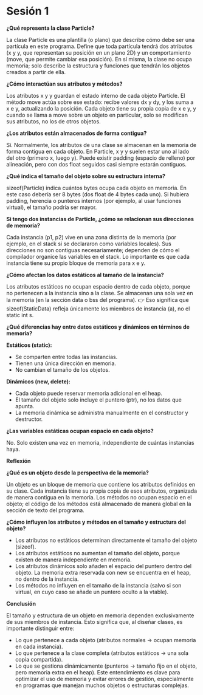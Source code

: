 # Sesión 1

**¿Qué representa la clase Particle?** 

La clase Particle es una plantilla (o plano) que describe cómo debe ser una partícula en este programa. Define que toda partícula tendrá dos atributos (x y y, que representan su posición en un plano 2D) y un comportamiento (move, que permite cambiar esa posición). En sí misma, la clase no ocupa memoria; solo describe la estructura y funciones que tendrán los objetos creados a partir de ella.

**¿Cómo interactúan sus atributos y métodos?**

Los atributos x y y guardan el estado interno de cada objeto Particle. El método move actúa sobre ese estado: recibe valores dx y dy, y los suma a x e y, actualizando la posición. Cada objeto tiene su propia copia de x e y, y cuando se llama a move sobre un objeto en particular, solo se modifican sus atributos, no los de otros objetos.

**¿Los atributos están almacenados de forma contigua?** 

Sí. Normalmente, los atributos de una clase se almacenan en la memoria de forma contigua en cada objeto. En Particle, x y y suelen estar uno al lado del otro (primero x, luego y). Puede existir padding (espacio de relleno) por alineación, pero con dos float seguidos casi siempre estarán contiguos. 

**¿Qué indica el tamaño del objeto sobre su estructura interna?** 

sizeof(Particle) indica cuántos bytes ocupa cada objeto en memoria. En este caso debería ser 8 bytes (dos float de 4 bytes cada uno). Si hubiera padding, herencia o punteros internos (por ejemplo, al usar funciones virtual), el tamaño podría ser mayor. 

**Si tengo dos instancias de Particle, ¿cómo se relacionan sus direcciones de memoria?**

Cada instancia (p1, p2) vive en una zona distinta de la memoria (por ejemplo, en el stack si se declararon como variables locales). Sus direcciones no son contiguas necesariamente; dependen de cómo el compilador organice las variables en el stack. Lo importante es que cada instancia tiene su propio bloque de memoria para x e y. 

**¿Cómo afectan los datos estáticos al tamaño de la instancia?** 

Los atributos estáticos no ocupan espacio dentro de cada objeto, porque no pertenecen a la instancia sino a la clase. Se almacenan una sola vez en la memoria (en la sección data o bss del programa).
👉 Eso significa que sizeof(StaticData) refleja únicamente los miembros de instancia (a), no el static int s.

**¿Qué diferencias hay entre datos estáticos y dinámicos en términos de memoria?**

**Estáticos (static):**

- Se comparten entre todas las instancias.
- Tienen una única dirección en memoria.
- No cambian el tamaño de los objetos.

**Dinámicos (new, delete):**

- Cada objeto puede reservar memoria adicional en el heap.
- El tamaño del objeto solo incluye el puntero (ptr), no los datos que apunta.
- La memoria dinámica se administra manualmente en el constructor y destructor.

**¿Las variables estáticas ocupan espacio en cada objeto?** 

No. Solo existen una vez en memoria, independiente de cuántas instancias haya. 

**Reflexión** 

**¿Qué es un objeto desde la perspectiva de la memoria?** 

Un objeto es un bloque de memoria que contiene los atributos definidos en su clase. Cada instancia tiene su propia copia de esos atributos, organizada de manera contigua en la memoria. Los métodos no ocupan espacio en el objeto; el código de los métodos está almacenado de manera global en la sección de texto del programa. 

**¿Cómo influyen los atributos y métodos en el tamaño y estructura del objeto?**

- Los atributos no estáticos determinan directamente el tamaño del objeto (sizeof).
- Los atributos estáticos no aumentan el tamaño del objeto, porque existen de manera independiente en memoria.
- Los atributos dinámicos solo añaden el espacio del puntero dentro del objeto. La memoria extra reservada con new se encuentra en el heap, no dentro de la instancia.
- Los métodos no influyen en el tamaño de la instancia (salvo si son virtual, en cuyo caso se añade un puntero oculto a la vtable).

**Conclusión** 

El tamaño y estructura de un objeto en memoria dependen exclusivamente de sus miembros de instancia. Esto significa que, al diseñar clases, es importante distinguir entre:

- Lo que pertenece a cada objeto (atributos normales → ocupan memoria en cada instancia).
- Lo que pertenece a la clase completa (atributos estáticos → una sola copia compartida).
- Lo que se gestiona dinámicamente (punteros → tamaño fijo en el objeto, pero memoria extra en el heap).
Este entendimiento es clave para optimizar el uso de memoria y evitar errores de gestión, especialmente en programas que manejan muchos objetos o estructuras complejas.
